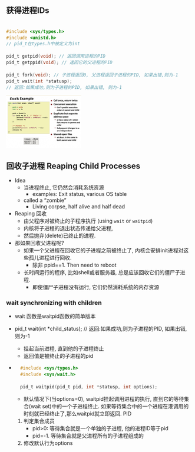 ## 获得进程IDs

```c

#include <sys/types.h>
#include <unistd.h>
// pid_t在types.h中被定义为int

pid_t getpid(void); // 返回调用进程的PID
pid_t getppid(void); // 返回它的父进程的PID

pid_t fork(void); // 子进程返回0, 父进程返回子进程的PID, 如果出错,则为-1
pid_t wait(int *statusp);
// 返回:如果成功,则为子进程的PID, 如果出错, 则为-1

```



<img src="forkeg.png" alt="fork example" style="zoom:20%;" />



## 回收子进程 Reaping Child Processes
- Idea
	- 当进程终止, 它仍然会消耗系统资源
		- examples: Exit status, various OS table
	- called a “zombie”
		- Living corpse, half alive and half dead
- Reaping 回收
	- 由父程序对被终止的子程序执行 (using `wait` or `waitpid`)
	- 内核将子进程的退出状态传递给父进程, 
	- 然后抛弃(delete)已终止的进程.
- 那如果回收父进程呢?
	- 如果一个父进程在回收它的子进程之前被终止了, 内核会安排init进程对这些孤儿进程进行回收.
		- 除非 ppid==1. Then need to reboot
	- 长时间运行的程序, 比如shell或者服务器, 总是应该回收它们的僵尸子进程.
		- 即使僵尸子进程没有运行, 它们仍然消耗系统的内存资源

### wait synchronizing with children
- wait 函数是waitpid函数的简单版本

- pid_t wait(int *child_status);
	// 返回:如果成功,则为子进程的PID, 如果出错, 则为-1
	- 挂起当前进程, 直到他的子进程终止
	- 返回值是被终止的子进程的pid
	
- ```c
	#include <sys/types.h>
	#include <sys/wait.h>
	
	pid_t waitpid(pid_t pid, int *statusp, int options);
	```
	
	- 默认情况下(当options=0), waitpid挂起调用进程的执行, 直到它的等待集合(wait set)中的一个子进程终止. 如果等待集合中的一个进程在港调用的时刻就已经终止了,那么waitpid就立即返回. PID
	1. 判定集合成员
		- pid>0: 等待集合就是一个单独的子进程, 他的进程ID等于pid
		- pid=-1. 等待集合就是父进程所有的子进程组成的
	2. 修改默认行为options
